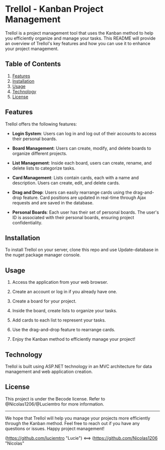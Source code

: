 # Trellol - Kanban Project Management

Trellol is a project management tool that uses the Kanban method to help you efficiently organize and manage your tasks. This README will provide an overview of Trellol's key features and how you can use it to enhance your project management.

## Table of Contents

1. [Features](#features)
2. [Installation](#installation)
3. [Usage](#usage)
4. [Technology](#technology)
6. [License](#license)

## Features

Trellol offers the following features:

- **Login System**: Users can log in and log out of their accounts to access their personal boards.

- **Board Management**: Users can create, modify, and delete boards to organize different projects.

- **List Management**: Inside each board, users can create, rename, and delete lists to categorize tasks.

- **Card Management**: Lists contain cards, each with a name and description. Users can create, edit, and delete cards.

- **Drag and Drop**: Users can easily rearrange cards using the drag-and-drop feature. Card positions are updated in real-time through Ajax requests and are saved in the database.

- **Personal Boards**: Each user has their set of personal boards. The user's ID is associated with their personal boards, ensuring project confidentiality.

## Installation

To install Trellol on your server, clone this repo and use Update-database in the nuget package manager console.

## Usage

1. Access the application from your web browser.

2. Create an account or log in if you already have one.

3. Create a board for your project.

4. Inside the board, create lists to organize your tasks.

5. Add cards to each list to represent your tasks.

6. Use the drag-and-drop feature to rearrange cards.

7. Enjoy the Kanban method to efficiently manage your project!

## Technology

Trellol is built using ASP.NET technology in an MVC architecture for data management and web application creation.

## License

This project is under the Becode license. Refer to @Nicolas1206/@Luciemtro for more information.

---

We hope that Trellol will help you manage your projects more efficiently through the Kanban method. Feel free to reach out if you have any questions or issues. Happy project management!

(https://github.com/luciemtro "Lucie") <==> (https://github.com/Nicolas1206 "Nicolas"
